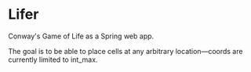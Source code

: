 # Lifer
Conway's Game of Life as a Spring web app.

The goal is to be able to place cells at any arbitrary location—coords are currently limited to int_max.
